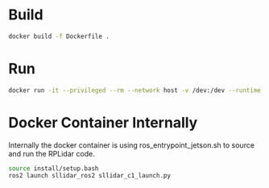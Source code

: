 # Build
```bash
docker build -f Dockerfile .
```


# Run
```bash
docker run -it --privileged --rm --network host -v /dev:/dev --runtime nvidia <docker_image>
```


# Docker Container Internally
Internally the docker container is using ros_entrypoint_jetson.sh to source
and run the RPLidar code.
```bash
source install/setup.bash
ros2 launch sllidar_ros2 sllidar_c1_launch.py
```


